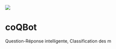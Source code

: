 ![](https://github.com/DataBusiness-AI/coQBot/blob/master/coqbot.png=100x20)


# coQBot



Question-Réponse intelligente, Classification des m
